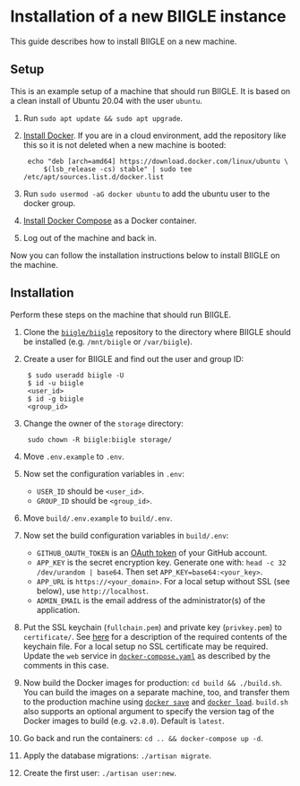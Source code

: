 # Installation of a new BIIGLE instance

This guide describes how to install BIIGLE on a new machine.

## Setup


This is an example setup of a machine that should run BIIGLE. It is based on a clean install of Ubuntu 20.04 with the user `ubuntu`.

1. Run `sudo apt update && sudo apt upgrade`.

2. [Install Docker](https://docs.docker.com/install/linux/docker-ce/ubuntu/#set-up-the-repository). If you are in a cloud environment, add the repository like this so it is not deleted when a new machine is booted:

        echo "deb [arch=amd64] https://download.docker.com/linux/ubuntu \
            $(lsb_release -cs) stable" | sudo tee /etc/apt/sources.list.d/docker.list
    

3. Run `sudo usermod -aG docker ubuntu` to add the ubuntu user to the docker group.

4. [Install Docker Compose](https://docs.docker.com/compose/install/#install-as-a-container) as a Docker container.

5. Log out of the machine and back in.

Now you can follow the installation instructions below to install BIIGLE on the machine.

## Installation

Perform these steps on the machine that should run BIIGLE.

1. Clone the [`biigle/biigle`](https://github.com/biigle/biigle) repository to the directory where BIIGLE should be installed (e.g. `/mnt/biigle` or `/var/biigle`).

1. Create a user for BIIGLE and find out the user and group ID:

        $ sudo useradd biigle -U
        $ id -u biigle
        <user_id>
        $ id -g biigle
        <group_id>

2. Change the owner of the `storage` directory:
   
        sudo chown -R biigle:biigle storage/

2. Move `.env.example` to `.env`.

3. Now set the configuration variables in `.env`:

    - `USER_ID` should be `<user_id>`.
    - `GROUP_ID` should be `<group_id>`.

2. Move `build/.env.example` to `build/.env`.

3. Now set the build configuration variables in `build/.env`:

    - `GITHUB_OAUTH_TOKEN` is an [OAuth token](https://help.github.com/articles/creating-a-personal-access-token-for-the-command-line/) of your GitHub account.
    - `APP_KEY` is the secret encryption key. Generate one with: `head -c 32 /dev/urandom | base64`. Then set `APP_KEY=base64:<your_key>`.
    - `APP_URL` is `https://<your_domain>`. For a local setup without SSL (see below), use `http://localhost`.
    - `ADMIN_EMAIL` is the email address of the administrator(s) of the application.

5. Put the SSL keychain (`fullchain.pem`) and private key (`privkey.pem`) to `certificate/`. See [here](http://nginx.org/en/docs/http/ngx_http_ssl_module.html#ssl_certificate) for a description of the required contents of the keychain file. For a local setup no SSL certificate may be required. Update the `web` service in [`docker-compose.yaml`](https://github.com/biigle/biigle/blob/master/docker-compose.yaml) as described by the comments in this case.

6. Now build the Docker images for production: `cd build && ./build.sh`. You can build the images on a separate machine, too, and transfer them to the production machine using [`docker save`](https://docs.docker.com/engine/reference/commandline/save/) and [`docker load`](https://docs.docker.com/engine/reference/commandline/load/). `build.sh` also supports an optional argument to specify the version tag of the Docker images to build (e.g. `v2.8.0`). Default is `latest`.

7. Go back and run the containers: `cd .. && docker-compose up -d`.

8. Apply the database migrations: `./artisan migrate`.

9. Create the first user: `./artisan user:new`.
